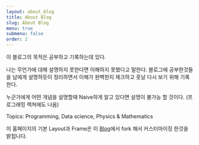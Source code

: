```yaml
---
layout: about_blog
title: About Blog
slug: About Blog
menu: true
submenu: false
order: 2
---
```

  이 블로그의 목적은 공부하고 기록하는데 있다. 

  나는 무언가에 대해 설명하지 못한다면 이해하지 못했다고 말한다. 
  블로그에 공부한것들을 남에게 설명하듯이 정리하면서 이해가 완벽한지 체크하고 훗날 다시 보기 위해 기록한다.

  누군가에게 어떤 개념을 설명할때 Naive하게 알고 있다면 설명이 불가능 할 것이다. (프로그래밍 렉쳐에도 나옴)

  Topics: Programming, Data science, Physics & Mathematics

  이 홈페이지의 기본 Layout과 Frame은 이 [Blog](https://github.com/theorydb)에서 fork 해서 커스터마이징 한것을 밝힙니다.